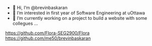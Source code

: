 - 👋 Hi, I’m @brevinbaskaran
- 👀 I’m interested in first year of Software Engineering at uOttawa
- 🌱 I’m currently working on a project to build a website with some collegues ...

<!---
brevinbaskaran/brevinbaskaran is a ✨ special ✨ repository because its `README.md` (this file) appears on your GitHub profile.
You can click the Preview link to take a look at your changes.
--->

https://github.com/Flora-SEG2900/Flora 
https://github.com/me50/brevinbaskaran 
